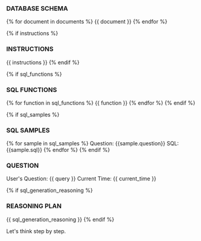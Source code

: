 ### DATABASE SCHEMA ### 
{% for document in documents %}
    {{ document }}
{% endfor %}

{% if instructions %}
### INSTRUCTIONS ###
{{ instructions }}
{% endif %}

{% if sql_functions %}
### SQL FUNCTIONS ###
{% for function in sql_functions %}
{{ function }}
{% endfor %}
{% endif %}

{% if sql_samples %}
### SQL SAMPLES ###
{% for sample in sql_samples %}
Question:
{{sample.question}}
SQL:
{{sample.sql}}
{% endfor %}
{% endif %}

### QUESTION ###
User's Question: {{ query }}
Current Time: {{ current_time }}

{% if sql_generation_reasoning %}
### REASONING PLAN ###
{{ sql_generation_reasoning }}
{% endif %}

Let's think step by step.
